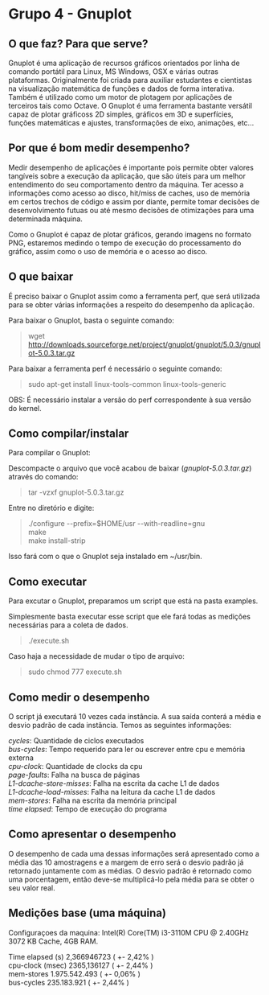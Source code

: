 # Grupo 4 - Gnuplot

## O que faz? Para que serve?

Gnuplot é uma aplicação de recursos gráficos orientados por linha de comando portátil para Linux, MS Windows, OSX e várias outras plataformas. Originalmente foi criada para auxiliar estudantes e cientistas na visualização matemática de funções e dados de forma interativa. Também é utilizado como um motor de plotagem por aplicações de terceiros tais como Octave. O Gnuplot é uma ferramenta bastante versátil capaz de plotar gráficoss 2D simples, gráficos em 3D e superfícies, funções matemáticas e ajustes, transformações de eixo, animações, etc...

## Por que é bom medir desempenho?

Medir desempenho de aplicações é importante pois permite obter valores tangíveis sobre a execução da aplicação, que são úteis para um melhor entendimento do seu comportamento dentro da máquina. Ter acesso a informações como acesso ao disco, hit/miss de caches, uso de memória em certos trechos de código e assim por diante, permite tomar decisões de desenvolvimento futuas ou até mesmo decisões de otimizações para uma determinada máquina.

Como o Gnuplot é capaz de plotar gráficos, gerando imagens no formato PNG, estaremos medindo o tempo de execução do processamento do gráfico, assim como o uso de memória e o acesso ao disco.


## O que baixar

É preciso baixar o Gnuplot assim como a ferramenta perf, que será utilizada para se obter várias informações a respeito do desempenho da aplicação.

Para baixar o Gnuplot, basta o seguinte comando:

>wget http://downloads.sourceforge.net/project/gnuplot/gnuplot/5.0.3/gnuplot-5.0.3.tar.gz

Para baixar a ferramenta perf é necessário o seguinte comando:

>sudo apt-get install linux-tools-common linux-tools-generic 

OBS: É necessário instalar a versão do perf correspondente à sua versão do kernel.


## Como compilar/instalar

Para compilar o Gnuplot:

Descompacte o arquivo que você acabou de baixar (*gnuplot-5.0.3.tar.gz*) através do comando:

>tar -vzxf gnuplot-5.0.3.tar.gz

Entre no diretório e digite:

>./configure --prefix=$HOME/usr --with-readline=gnu  
> make  
>make install-strip  

Isso fará com o que o Gnuplot seja instalado em ~/usr/bin.

## Como executar

Para excutar o Gnuplot, preparamos um script que está na pasta examples. 

Simplesmente basta executar esse script que ele fará todas as medições necessárias para a coleta de dados.

> ./execute.sh

Caso haja a necessidade de mudar o tipo de arquivo:

> sudo chmod 777 execute.sh

## Como medir o desempenho

O script já executará 10 vezes cada instância. A sua saída conterá a média e desvio padrão de cada instância. Temos as seguintes informações:  

*cycles*: Quantidade de ciclos executados  
*bus-cycles*: Tempo requerido para ler ou escrever entre cpu e memória externa  
*cpu-clock*: Quantidade de clocks da cpu  
*page-faults*: Falha na busca de páginas  
*L1-dcache-store-misses*: Falha na escrita da cache L1 de dados  
*L1-dcache-load-misses*: Falha na leitura da cache L1 de dados  
*mem-stores*: Falha na escrita da memória principal  
*time elapsed*: Tempo de execução do programa  


## Como apresentar o desempenho

O desempenho de cada uma dessas informações será apresentado como a média das 10 amostragens e a margem de erro será o desvio padrão já retornado juntamente com as médias. O desvio padrão é retornado como uma porcentagem, então deve-se multiplicá-lo pela média para se obter o seu valor real.

## Medições base (uma máquina)

Configuraçoes da maquina: Intel(R) Core(TM) i3-3110M CPU @ 2.40GHz 3072 KB Cache, 4GB RAM.  

Time elapsed (s) 2,366946723 ( +-  2,42% )  
cpu-clock (msec) 2365,136127 ( +-  2,44% )  
mem-stores 1.975.542.493 ( +-  0,06% )  
bus-cycles 235.183.921 ( +-  2,44% )  
